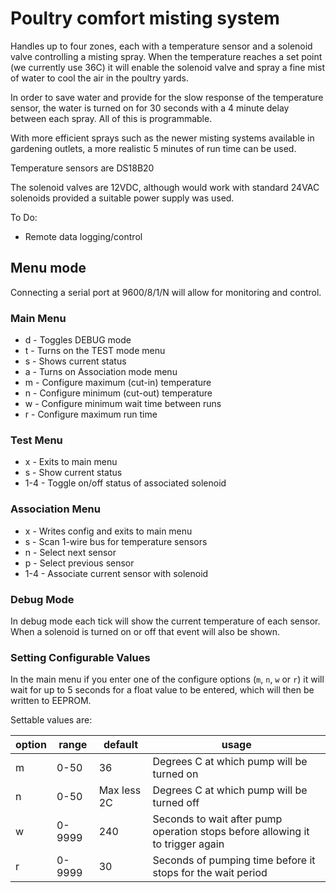 # Poultry comfort misting system

Handles up to four zones, each with a temperature sensor and a
solenoid valve controlling a misting spray.  When the temperature
reaches a set point (we currently use 36C) it will enable the
solenoid valve and spray a fine mist of water to cool the air
in the poultry yards.

In order to save water and provide for the slow response of the
temperature sensor, the water is turned on for 30 seconds with a
4 minute delay between each spray.  All of this is programmable.

With more efficient sprays such as the newer misting systems available
in gardening outlets, a more realistic 5 minutes of run time can be
used.

Temperature sensors are DS18B20

The solenoid valves are 12VDC, although would work with standard
24VAC solenoids provided a suitable power supply was used.

To Do:

- Remote data logging/control

## Menu mode

Connecting a serial port at 9600/8/1/N will allow for monitoring
and control.

### Main Menu

* d - Toggles DEBUG mode
* t - Turns on the TEST mode menu
* s - Shows current status
* a - Turns on Association mode menu
* m - Configure maximum (cut-in) temperature
* n - Configure minimum (cut-out) temperature
* w - Configure minimum wait time between runs
* r - Configure maximum run time

### Test Menu

* x - Exits to main menu
* s - Show current status
* 1-4 - Toggle on/off status of associated solenoid

### Association Menu

* x - Writes config and exits to main menu
* s - Scan 1-wire bus for temperature sensors
* n - Select next sensor
* p - Select previous sensor
* 1-4 - Associate current sensor with solenoid

### Debug Mode

In debug mode each tick will show the current temperature of each sensor.  When a solenoid is turned on or off that event will also be shown.

### Setting Configurable Values

In the main menu if you enter one of the configure options (`m`, `n`, `w` or `r`) it will wait for up to 5 seconds for a float value to be entered, which will then be written to EEPROM.

Settable values are:

| option | range | default | usage |
| ---- | ---- | ---- | ---- |
| m | 0-50 | 36 | Degrees C at which pump will be turned on |
| n | 0-50 | Max less 2C | Degrees C at which pump will be turned off |
| w | 0-9999 | 240 | Seconds to wait after pump operation stops before allowing it to trigger again |
| r | 0-9999| 30 | Seconds of pumping time before it stops for the wait period |


